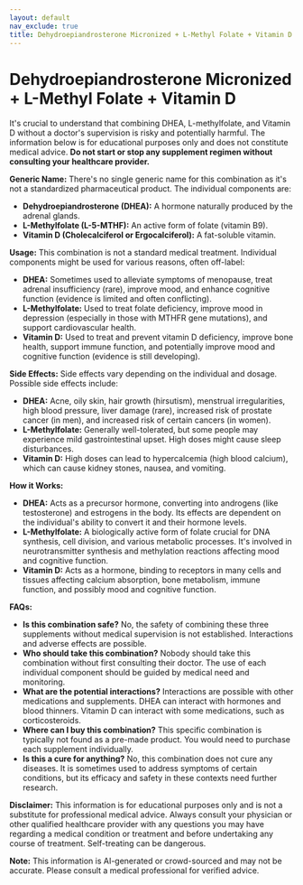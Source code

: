 ```yaml
---
layout: default
nav_exclude: true
title: Dehydroepiandrosterone Micronized + L-Methyl Folate + Vitamin D
---
```


# Dehydroepiandrosterone Micronized + L-Methyl Folate + Vitamin D

It's crucial to understand that combining DHEA, L-methylfolate, and Vitamin D without a doctor's supervision is risky and potentially harmful.  The information below is for educational purposes only and does not constitute medical advice.  **Do not start or stop any supplement regimen without consulting your healthcare provider.**

**Generic Name:**  There's no single generic name for this combination as it's not a standardized pharmaceutical product.  The individual components are:

* **Dehydroepiandrosterone (DHEA):**  A hormone naturally produced by the adrenal glands.
* **L-Methylfolate (L-5-MTHF):** An active form of folate (vitamin B9).
* **Vitamin D (Cholecalciferol or Ergocalciferol):** A fat-soluble vitamin.

**Usage:** This combination is not a standard medical treatment.  Individual components might be used for various reasons, often off-label:

* **DHEA:**  Sometimes used to alleviate symptoms of menopause, treat adrenal insufficiency (rare), improve mood, and enhance cognitive function (evidence is limited and often conflicting).
* **L-Methylfolate:**  Used to treat folate deficiency, improve mood in depression (especially in those with MTHFR gene mutations), and support cardiovascular health.
* **Vitamin D:**  Used to treat and prevent vitamin D deficiency, improve bone health, support immune function, and potentially improve mood and cognitive function (evidence is still developing).


**Side Effects:**  Side effects vary depending on the individual and dosage.  Possible side effects include:

* **DHEA:** Acne, oily skin, hair growth (hirsutism), menstrual irregularities, high blood pressure, liver damage (rare), increased risk of prostate cancer (in men), and increased risk of certain cancers (in women).
* **L-Methylfolate:** Generally well-tolerated, but some people may experience mild gastrointestinal upset.  High doses might cause sleep disturbances.
* **Vitamin D:**  High doses can lead to hypercalcemia (high blood calcium), which can cause kidney stones, nausea, and vomiting.


**How it Works:**

* **DHEA:**  Acts as a precursor hormone, converting into androgens (like testosterone) and estrogens in the body.  Its effects are dependent on the individual's ability to convert it and their hormone levels.
* **L-Methylfolate:**  A biologically active form of folate crucial for DNA synthesis, cell division, and various metabolic processes. It's involved in neurotransmitter synthesis and methylation reactions affecting mood and cognitive function.
* **Vitamin D:**  Acts as a hormone, binding to receptors in many cells and tissues affecting calcium absorption, bone metabolism, immune function, and possibly mood and cognitive function.


**FAQs:**

* **Is this combination safe?**  No, the safety of combining these three supplements without medical supervision is not established.  Interactions and adverse effects are possible.
* **Who should take this combination?**  Nobody should take this combination without first consulting their doctor.  The use of each individual component should be guided by medical need and monitoring.
* **What are the potential interactions?**  Interactions are possible with other medications and supplements.  DHEA can interact with hormones and blood thinners.  Vitamin D can interact with some medications, such as corticosteroids.
* **Where can I buy this combination?**  This specific combination is typically not found as a pre-made product.  You would need to purchase each supplement individually.
* **Is this a cure for anything?** No, this combination does not cure any diseases.  It is sometimes used to address symptoms of certain conditions, but its efficacy and safety in these contexts need further research.


**Disclaimer:** This information is for educational purposes only and is not a substitute for professional medical advice.  Always consult your physician or other qualified healthcare provider with any questions you may have regarding a medical condition or treatment and before undertaking any course of treatment.  Self-treating can be dangerous.


**Note:** This information is AI-generated or crowd-sourced and may not be accurate. Please consult a medical professional for verified advice.